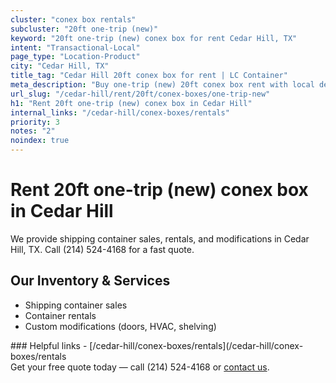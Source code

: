```yaml
---
cluster: "conex box rentals"
subcluster: "20ft one-trip (new)"
keyword: "20ft one-trip (new) conex box for rent Cedar Hill, TX"
intent: "Transactional-Local"
page_type: "Location-Product"
city: "Cedar Hill, TX"
title_tag: "Cedar Hill 20ft conex box for rent | LC Container"
meta_description: "Buy one-trip (new) 20ft conex box rent with local delivery in Cedar Hill, TX. LC Container — local Since 2003. Request a fast quote today."
url_slug: "/cedar-hill/rent/20ft/conex-boxes/one-trip-new"
h1: "Rent 20ft one-trip (new) conex box in Cedar Hill"
internal_links: "/cedar-hill/conex-boxes/rentals"
priority: 3
notes: "2"
noindex: true
---
```


# Rent 20ft one-trip (new) conex box in Cedar Hill

We provide shipping container sales, rentals, and modifications in Cedar Hill, TX. Call (214) 524-4168 for a fast quote.

## Our Inventory & Services
- Shipping container sales
- Container rentals
- Custom modifications (doors, HVAC, shelving)

<div data-section="internal-links">
### Helpful links
- [/cedar-hill/conex-boxes/rentals](/cedar-hill/conex-boxes/rentals
</div>

<div data-section="cta">
Get your free quote today — call (214) 524-4168 or <a href="/contact">contact us</a>.
</div>

<script type="application/ld+json">{"@context":"https://schema.org","@type":"FAQPage","mainEntity":[{"@type":"Question","name":"How much does delivery cost in Cedar Hill, TX?","acceptedAnswer":{"@type":"Answer","text":"Delivery costs vary by distance and container size. Most deliveries in Cedar Hill, TX range from $150-$300. Call (214) 524-4168 for an exact quote based on your specific location."}},{"@type":"Question","name":"Do you offer financing or payment plans?","acceptedAnswer":{"@type":"Answer","text":"We accept major credit cards, checks, and can discuss commercial terms for bulk purchases. Call (214) 524-4168 to discuss options."}},{"@type":"Question","name":"Can you customize containers in Cedar Hill, TX?","acceptedAnswer":{"@type":"Answer","text":"Yes — we perform modifications like doors, HVAC, insulation, and shelving. Request a custom quote at (214) 524-4168 or via our contact form."}}]}</script>
